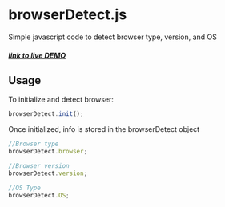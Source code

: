 # browserDetect.js

Simple javascript code to detect browser type, version, and OS

##### [link to live DEMO](https://nbrosowsky.github.io/browserDetect/demo.html)

## Usage

To initialize and detect browser:
```javascript
browserDetect.init();
```

Once initialized, info is stored in the browserDetect object
```javascript
//Browser type
browserDetect.browser;

//Browser version
browserDetect.version;

//OS Type
browserDetect.OS;
```
